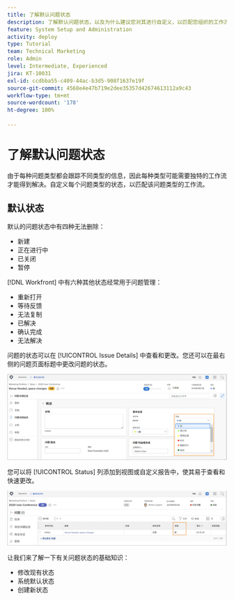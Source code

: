 ```yaml
---
title: 了解默认问题状态
description: 了解默认问题状态，以及为什么建议您对其进行自定义，以匹配您组织的工作流。
feature: System Setup and Administration
activity: deploy
type: Tutorial
team: Technical Marketing
role: Admin
level: Intermediate, Experienced
jira: KT-10031
exl-id: ccdbba55-c409-44ac-b3d5-908f1637e19f
source-git-commit: 4568e4e47b719e2dee35357d42674613112a9c43
workflow-type: tm+mt
source-wordcount: '178'
ht-degree: 100%

---
```


# 了解默认问题状态

由于每种问题类型都会跟踪不同类型的信息，因此每种类型可能需要独特的工作流才能得到解决。自定义每个问题类型的状态，以匹配该问题类型的工作流。

<!--
add URL in paragraph below
-->

## 默认状态

默认的问题状态中有四种无法删除：

* 新建
* 正在进行中
* 已关闭
* 暂停

[!DNL Workfront] 中有六种其他状态经常用于问题管理：

* 重新打开
* 等待反馈
* 无法复制
* 已解决
* 确认完成
* 无法解决

<!--
need URL in paragraph below
-->


问题的状态可以在 [!UICONTROL Issue Details] 中查看和更改。您还可以在最右侧的问题页面标题中更改问题的状态。

![[!UICONTROL Status] 选项（在页面标题中）和 [!UICONTROL Issue Details] 页面](assets/admin-fund-issue-details-status.png)

您可以将 [!UICONTROL Status] 列添加到视图或自定义报告中，使其易于查看和快速更改。

![[!UICONTROL Status] 列，位于 [!UICONTROL View]](assets/admin-fund-issue-status-view.png)

<!--
link the bullets below to the articles
-->

让我们来了解一下有关问题状态的基础知识：

* 修改现有状态
* 系统默认状态
* 创建新状态
